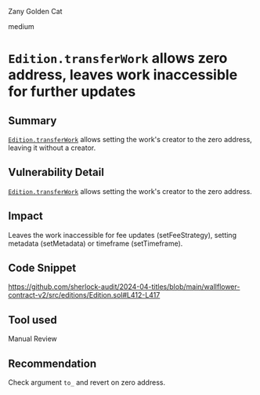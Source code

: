 Zany Golden Cat

medium

# `Edition.transferWork` allows zero address, leaves work inaccessible for further updates

## Summary

[`Edition.transferWork`](https://github.com/sherlock-audit/2024-04-titles/blob/main/wallflower-contract-v2/src/editions/Edition.sol#L412-L420) allows setting the work's creator to the zero address, leaving it without a creator.

## Vulnerability Detail


[`Edition.transferWork`](https://github.com/sherlock-audit/2024-04-titles/blob/main/wallflower-contract-v2/src/editions/Edition.sol#L412-L420) allows setting the work's creator to the zero address.

## Impact

Leaves the work inaccessible for fee updates (setFeeStrategy), setting metadata (setMetadata) or timeframe (setTimeframe). 

## Code Snippet

https://github.com/sherlock-audit/2024-04-titles/blob/main/wallflower-contract-v2/src/editions/Edition.sol#L412-L417

## Tool used

Manual Review

## Recommendation

Check argument `to_` and revert on zero address.